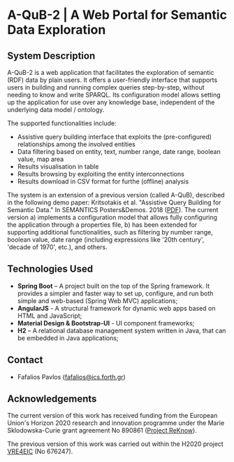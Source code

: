 # A-QuB-2 | A Web Portal for Semantic Data Exploration

## System Description ##

A-QuB-2 is a web application that facilitates the exploration of semantic (RDF) data by plain users. It offers a user-friendly interface that supports users in building and running complex queries step-by-step, without needing to know and write SPARQL. Its configuration model allows setting up the application for use over any knowledge base, independent of the underlying data model / ontology. 

The supported functionalities include:
* Assistive query building interface that exploits the (pre-configured) relationships among the involved entities
* Data filtering based on entity, text, number range, date range, boolean value, map area 
* Results visualisation in table
* Results browsing by exploiting the entity interconnections
* Results download in CSV format for furthe (offline) analysis

The system is an extension of a previous version (called A-QuB), described in the following demo paper:
Kritsotakis et al. "Assistive Query Building for Semantic Data." In SEMANTICS Posters&Demos. 2018 ([PDF](https://ceur-ws.org/Vol-2198/paper_107.pdf)).
The current version a) implements a configuration model that allows fully configuring the application through a properties file, b) has been extended for supporting additional functionalities, such as filtering  by number range, boolean value, date range (including expressions like '20th century', 'decade of 1970', etc.), and others.

## Technologies Used

- **Spring Boot** – A project built on the top of the Spring framework. It provides a simpler and faster way to set up, configure, and run both simple and web-based (Spring Web MVC) applications;
- **AngularJS** - A structural framework for dynamic web apps based on HTML and JavaScript;
- **Material Design & Bootstrap-UI** - UI component frameworks;
- **H2** – A relational database management system written in Java, that can be embedded in Java applications;

## Contact ##

- Fafalios Pavlos (<fafalios@ics.forth.gr>)


## Acknowledgements ##

The current version of this work has received funding from the European Union's Horizon 2020 research and innovation programme under the Marie Sklodowska-Curie grant agreement No 890861 ([Project ReKnow](https://reknow.ics.forth.gr/)).

The previous version of this work was carried out within the H2020 project [VRE4EIC](https://cordis.europa.eu/project/id/676247) (No 676247). 
